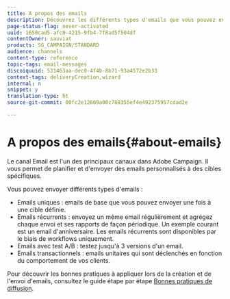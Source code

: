 ```yaml
---
title: A propos des emails
description: Découvrez les différents types d'emails que vous pouvez envoyer avec Adobe Campaign.
page-status-flag: never-activated
uuid: 1650cad5-afc0-4215-9fb4-7f8ad5f504df
contentOwner: sauviat
products: SG_CAMPAIGN/STANDARD
audience: channels
content-type: reference
topic-tags: email-messages
discoiquuid: 521463aa-dec0-4f4b-8b71-93a4572e2b33
context-tags: deliveryCreation,wizard
internal: n
snippet: y
translation-type: ht
source-git-commit: 00fc2e12669a00c788355ef4e492375957cdad2e

---
```



# A propos des emails{#about-emails}

Le canal Email est l'un des principaux canaux dans Adobe Campaign. Il vous permet de planifier et d'envoyer des emails personnalisés à des cibles spécifiques.

Vous pouvez envoyer différents types d'emails :

* Emails uniques : emails de base que vous pouvez envoyer une fois à une cible définie.
* Emails récurrents : envoyez un même email régulièrement et agrégez chaque envoi et ses rapports de façon périodique. Un exemple courant est un email d'anniversaire. Les emails récurrents sont disponibles par le biais de workflows uniquement.
* Emails avec test A/B : testez jusqu'à 3 versions d'un email.
* Emails transactionnels : emails unitaires qui sont déclenchés en fonction du comportement de vos clients.

Pour découvrir les bonnes pratiques à appliquer lors de la création et de l'envoi d'emails, consultez le guide étape par étape [Bonnes pratiques de diffusion](https://docs.campaign.adobe.com/doc/standard/getting_started/fr/ACS_DeliveryBestPractices.html).
